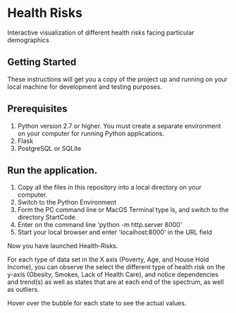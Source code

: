 # Health Risks
Interactive visualization of different health risks facing particular demographics

## Getting Started
These instructions will get you a copy of the project up and running on your local machine for development and testing purposes.

## Prerequisites
1. Python version 2.7 or higher.   You must create a separate environment on your computer for running Python applications.
2. Flask
3. PostgreSQL or SQLite

## Run the application.
1. Copy all the files in this repository into a local directory on your computer.
2. Switch to the Python Environment
3. Form the PC command line or MacOS Terminal type ls, and switch to the directory StartCode.
4. Enter on the command line 'python -m http.server 8000'
7. Start your local browser and enter 'localhost:8000' in the URL field

Now you have launched Health-Risks.

For each type of data set in the X axis (Poverty, Age, and House Hold Income), you can observe the select the different type of health risk on the y-axis (Obesity, Smokes, Lack of Health Care), and notice dependencies and trend(s) as well as states that are at each end of the spectrum, as well as outliers. 

Hover over the bubble for each state to see the actual values.

